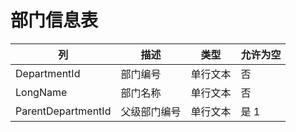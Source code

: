 # 部门信息表
| 列 | 描述 | 类型 | 允许为空 |
| -- | -- | -- | -- |
|DepartmentId   |部门编号   |单行文本   |否 |
|LongName   |部门名称   |单行文本   |否 |
|ParentDepartmentId |父级部门编号 |单行文本   |是 1|
